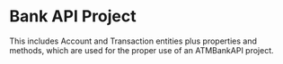 # Bank API Project

This includes Account and Transaction entities plus properties and methods, which are used for the proper use of an ATMBankAPI project. 
